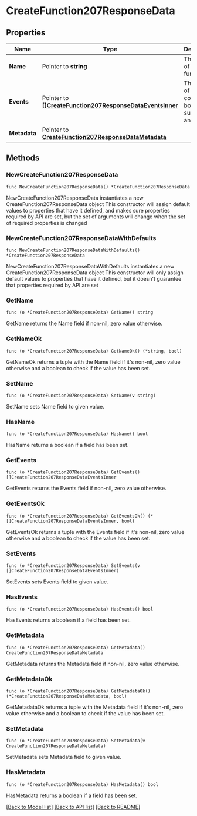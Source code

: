 # CreateFunction207ResponseData

## Properties

Name | Type | Description | Notes
------------ | ------------- | ------------- | -------------
**Name** | Pointer to **string** | The name of the function | [optional] 
**Events** | Pointer to [**[]CreateFunction207ResponseDataEventsInner**](CreateFunction207ResponseDataEventsInner.md) | The results of event connection, both successful and failed | [optional] 
**Metadata** | Pointer to [**CreateFunction207ResponseDataMetadata**](CreateFunction207ResponseDataMetadata.md) |  | [optional] 

## Methods

### NewCreateFunction207ResponseData

`func NewCreateFunction207ResponseData() *CreateFunction207ResponseData`

NewCreateFunction207ResponseData instantiates a new CreateFunction207ResponseData object
This constructor will assign default values to properties that have it defined,
and makes sure properties required by API are set, but the set of arguments
will change when the set of required properties is changed

### NewCreateFunction207ResponseDataWithDefaults

`func NewCreateFunction207ResponseDataWithDefaults() *CreateFunction207ResponseData`

NewCreateFunction207ResponseDataWithDefaults instantiates a new CreateFunction207ResponseData object
This constructor will only assign default values to properties that have it defined,
but it doesn't guarantee that properties required by API are set

### GetName

`func (o *CreateFunction207ResponseData) GetName() string`

GetName returns the Name field if non-nil, zero value otherwise.

### GetNameOk

`func (o *CreateFunction207ResponseData) GetNameOk() (*string, bool)`

GetNameOk returns a tuple with the Name field if it's non-nil, zero value otherwise
and a boolean to check if the value has been set.

### SetName

`func (o *CreateFunction207ResponseData) SetName(v string)`

SetName sets Name field to given value.

### HasName

`func (o *CreateFunction207ResponseData) HasName() bool`

HasName returns a boolean if a field has been set.

### GetEvents

`func (o *CreateFunction207ResponseData) GetEvents() []CreateFunction207ResponseDataEventsInner`

GetEvents returns the Events field if non-nil, zero value otherwise.

### GetEventsOk

`func (o *CreateFunction207ResponseData) GetEventsOk() (*[]CreateFunction207ResponseDataEventsInner, bool)`

GetEventsOk returns a tuple with the Events field if it's non-nil, zero value otherwise
and a boolean to check if the value has been set.

### SetEvents

`func (o *CreateFunction207ResponseData) SetEvents(v []CreateFunction207ResponseDataEventsInner)`

SetEvents sets Events field to given value.

### HasEvents

`func (o *CreateFunction207ResponseData) HasEvents() bool`

HasEvents returns a boolean if a field has been set.

### GetMetadata

`func (o *CreateFunction207ResponseData) GetMetadata() CreateFunction207ResponseDataMetadata`

GetMetadata returns the Metadata field if non-nil, zero value otherwise.

### GetMetadataOk

`func (o *CreateFunction207ResponseData) GetMetadataOk() (*CreateFunction207ResponseDataMetadata, bool)`

GetMetadataOk returns a tuple with the Metadata field if it's non-nil, zero value otherwise
and a boolean to check if the value has been set.

### SetMetadata

`func (o *CreateFunction207ResponseData) SetMetadata(v CreateFunction207ResponseDataMetadata)`

SetMetadata sets Metadata field to given value.

### HasMetadata

`func (o *CreateFunction207ResponseData) HasMetadata() bool`

HasMetadata returns a boolean if a field has been set.


[[Back to Model list]](../README.md#documentation-for-models) [[Back to API list]](../README.md#documentation-for-api-endpoints) [[Back to README]](../README.md)


